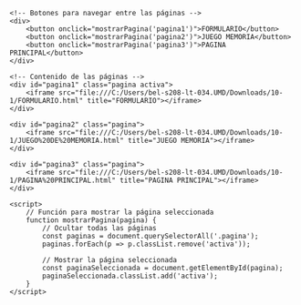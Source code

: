 <!DOCTYPE html>
<html lang="es">
<head>
    <meta charset="UTF-8">
    <meta name="viewport" content="width=device-width, initial-scale=1.0">
    <title>Páginas Fusionadas</title>
    <style>
        .pagina {
            display: none;
        }
        .pagina.activa {
            display: block;
        }
        button {
            padding: 10px 20px;
            margin: 10px;
            font-size: 16px;
            cursor: pointer;
        }
        iframe {
            width: 100%;
            height: 600px;
            border: none;
        }
    </style>
</head>
<body>

    <!-- Botones para navegar entre las páginas -->
    <div>
        <button onclick="mostrarPagina('pagina1')">FORMULARIO</button>
        <button onclick="mostrarPagina('pagina2')">JUEGO MEMORIA</button>
        <button onclick="mostrarPagina('pagina3')">PAGINA PRINCIPAL</button>
    </div>

    <!-- Contenido de las páginas -->
    <div id="pagina1" class="pagina activa">
        <iframe src="file:///C:/Users/bel-s208-lt-034.UMD/Downloads/10-1/FORMULARIO.html" title="FORMULARIO"></iframe>
    </div>

    <div id="pagina2" class="pagina">
        <iframe src="file:///C:/Users/bel-s208-lt-034.UMD/Downloads/10-1/JUEGO%20DE%20MEMORIA.html" title="JUEGO MEMORIA"></iframe>
    </div>

    <div id="pagina3" class="pagina">
        <iframe src="file:///C:/Users/bel-s208-lt-034.UMD/Downloads/10-1/PAGINA%20PRINCIPAL.html" title="PAGINA PRINCIPAL"></iframe>
    </div>

    <script>
        // Función para mostrar la página seleccionada
        function mostrarPagina(pagina) {
            // Ocultar todas las páginas
            const paginas = document.querySelectorAll('.pagina');
            paginas.forEach(p => p.classList.remove('activa'));

            // Mostrar la página seleccionada
            const paginaSeleccionada = document.getElementById(pagina);
            paginaSeleccionada.classList.add('activa');
        }
    </script>

</body>
</html>
